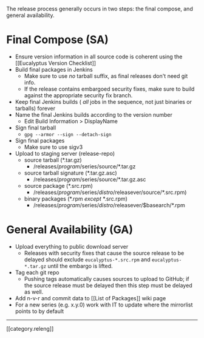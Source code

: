 The release process generally occurs in two steps:  the final compose, and general availability.

# Final Compose (SA)

* Ensure version information in all source code is coherent using the [[Eucalyptus Version Checklist]]
* Build final packages in Jenkins
  * Make sure to use _no_ tarball suffix, as final releases don't need git info.
  * If the release contains embargoed security fixes, make sure to build against the appropriate security fix branch.
* Keep final Jenkins builds ( _all_ jobs in the sequence, not just binaries or tarballs) forever
* Name the final Jenkins builds according to the version number
  * Edit Build Information > DisplayName
* Sign final tarball
  * `gpg --armor --sign --detach-sign`
* Sign final packages
  * Make sure to use sigv3
* Upload to staging server (release-repo)
  * source tarball (*.tar.gz)
     * /releases/$program/$series/source/*.tar.gz
  * source tarball signature (*.tar.gz.asc)
     * /releases/$program/$series/source/*.tar.gz.asc
  * source package (*.src.rpm)
     * /releases/$program/$series/$distro/$releasever/source/*.src.rpm)
  * binary packages (*.rpm _except_ *.src.rpm)
     * /releases/$program/$series/$distro/$releasever/$basearch/*.rpm

# General Availability (GA)

* Upload everything to public download server
  * Releases with security fixes that cause the source release to be delayed should exclude `eucalyptus-*.src.rpm` and `eucalyptus-*.tar.gz` until the embargo is lifted.
* Tag each git repo
  * Pushing tags automatically causes sources to upload to GitHub; if the source release must be delayed then this step must be delayed as well.
* Add n-v-r and commit data to [[List of Packages]] wiki page
* For a new series (e.g. x.y.0) work with IT to update where the mirrorlist points to by default

*****

[[category.releng]]